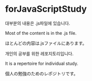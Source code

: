 # forJavaScriptStudy

 대부분의 내용은 .js파일에 있습니다.

 Most of the content is in the .js file.

 ほとんどの内容は.jsファイルにあります。





 개인의 공부를 위한 레포지토리입니다.

 It is a repertoire for individual study.

 個人の勉強のためのレポジトリです。
